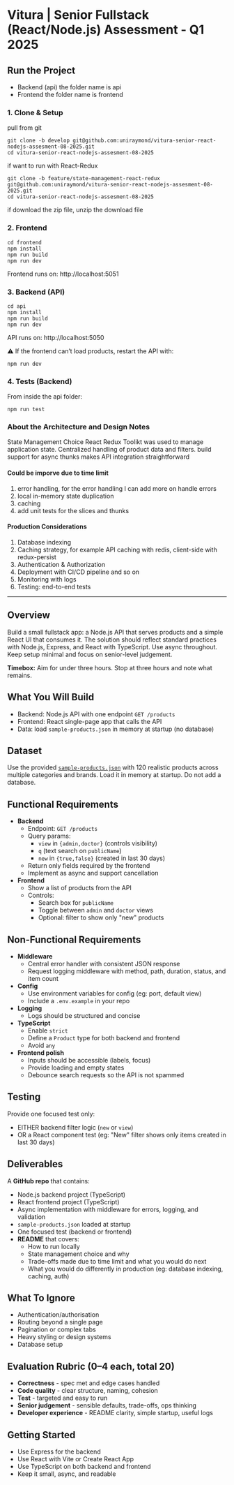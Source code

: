 # Vitura | Senior Fullstack (React/Node.js) Assessment - Q1 2025

## Run the Project
 - Backend (api) the folder name is api
 - Frontend the folder name is frontend

### 1. Clone & Setup
pull from git

```
git clone -b develop git@github.com:uniraymond/vitura-senior-react-nodejs-assesment-08-2025.git
cd vitura-senior-react-nodejs-assesment-08-2025
```

if want to run with React-Redux
```
git clone -b feature/state-management-react-redux git@github.com:uniraymond/vitura-senior-react-nodejs-assesment-08-2025.git
cd vitura-senior-react-nodejs-assesment-08-2025
```

if download the zip file, unzip the download file

### 2. Frontend
```
cd frontend
npm install
npm run build
npm run dev
```
Frontend runs on: http://localhost:5051

### 3. Backend (API)
```
cd api
npm install
npm run build
npm run dev
```
API runs on: http://localhost:5050

 ⚠️ If the frontend can’t load products, restart the API with:

```
npm run dev
```

### 4. Tests (Backend)

From inside the api folder:
```
npm run test
```

### About the Architecture and Design Notes

State Management Choice
React Redux Toolikt was used to manage application state.
 Centralized handling of product data and filters.
 build support for async thunks makes API integration straightforward

#### Could be imporve due to time limit
1. error handling, for the error handling I can add more on handle errors
2. local in-memory state duplication
3. caching
4. add unit tests for the slices and thunks

#### Production Considerations
1. Database indexing
2. Caching strategy, for example API caching with redis, client-side with redux-persist
3. Authentication & Authorization
4. Deployment with CI/CD pipeline and so on
5. Monitoring with logs
6. Testing: end-to-end tests

---


## Overview
Build a small fullstack app: a Node.js API that serves products and a simple React UI that consumes it. The solution should reflect standard practices with Node.js, Express, and React with TypeScript. Use async throughout. Keep setup minimal and focus on senior-level judgement.

**Timebox:** Aim for under three hours. Stop at three hours and note what remains.

## What You Will Build
- Backend: Node.js API with one endpoint `GET /products`
- Frontend: React single-page app that calls the API
- Data: load `sample-products.json` in memory at startup (no database)

## Dataset
Use the provided [`sample-products.json`](https://github.com/mjkearns/vitura-senior-react-nodejs-assesment-08-2025/blob/main/sample-products.json) with 120 realistic products across multiple categories and brands. Load it in memory at startup. Do not add a database.

## Functional Requirements
- **Backend**
  - Endpoint: `GET /products`
  - Query params:
    - `view` in `{admin,doctor}` (controls visibility)
    - `q` (text search on `publicName`)
    - `new` in `{true,false}` (created in last 30 days)
  - Return only fields required by the frontend
  - Implement as async and support cancellation
- **Frontend**
  - Show a list of products from the API
  - Controls:
    - Search box for `publicName`
    - Toggle between `admin` and `doctor` views
    - Optional: filter to show only "new" products

## Non-Functional Requirements
- **Middleware**
  - Central error handler with consistent JSON response
  - Request logging middleware with method, path, duration, status, and item count
- **Config**
  - Use environment variables for config (eg: port, default view)
  - Include a `.env.example` in your repo
- **Logging**
  - Logs should be structured and concise
- **TypeScript**
  - Enable `strict`
  - Define a `Product` type for both backend and frontend
  - Avoid `any`
- **Frontend polish**
  - Inputs should be accessible (labels, focus)
  - Provide loading and empty states
  - Debounce search requests so the API is not spammed

## Testing
Provide one focused test only:
- EITHER backend filter logic (`new` or `view`)
- OR a React component test (eg: "New" filter shows only items created in last 30 days)

## Deliverables
A **GitHub repo** that contains:
- Node.js backend project (TypeScript)
- React frontend project (TypeScript)
- Async implementation with middleware for errors, logging, and validation
- `sample-products.json` loaded at startup
- One focused test (backend or frontend)
- **README** that covers:
  - How to run locally
  - State management choice and why
  - Trade-offs made due to time limit and what you would do next
  - What you would do differently in production (eg: database indexing, caching, auth)

## What To Ignore
- Authentication/authorisation
- Routing beyond a single page
- Pagination or complex tabs
- Heavy styling or design systems
- Database setup

## Evaluation Rubric (0–4 each, total 20)
- **Correctness** - spec met and edge cases handled
- **Code quality** - clear structure, naming, cohesion
- **Test** - targeted and easy to run
- **Senior judgement** - sensible defaults, trade-offs, ops thinking
- **Developer experience** - README clarity, simple startup, useful logs

## Getting Started
- Use Express for the backend
- Use React with Vite or Create React App
- Use TypeScript on both backend and frontend
- Keep it small, async, and readable
